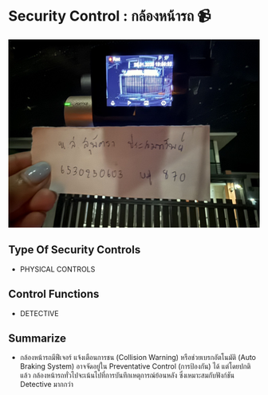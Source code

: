 # Security Control : กล้องหน้ารถ 📹

![camera](img/camera.jpg)

## Type Of Security Controls
 - PHYSICAL CONTROLS
## Control Functions 
 - DETECTIVE
## Summarize
 - กล้องหน้ารถมีฟีเจอร์ แจ้งเตือนการชน (Collision Warning) หรือช่วยเบรกอัตโนมัติ (Auto Braking System) อาจจัดอยู่ใน Preventative Control (การป้องกัน) ได้ แต่โดยปกติแล้ว กล้องหน้ารถทั่วไปจะเน้นไปที่การบันทึกเหตุการณ์ย้อนหลัง ซึ่งเหมาะสมกับฟังก์ชัน Detective มากกว่า
